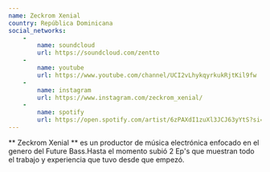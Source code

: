 ```yaml
---
name: Zeckrom Xenial
country: República Dominicana
social_networks: 
    -
        name: soundcloud
        url: https://soundcloud.com/zentto
    -
        name: youtube
        url: https://www.youtube.com/channel/UCI2vLhykqyrkukRjtKil9fw
    -
        name: instagram
        url: https://www.instagram.com/zeckrom_xenial/
    -
        name: spotify
        url: https://open.spotify.com/artist/6zPAXdI1zuXl3JCJ63yYtS?si=U2-P1JasQdywKsTD7bB3rw
---
```

** Zeckrom Xenial ** es un productor de música electrónica enfocado en el genero del Future Bass.Hasta el momento subió 2 Ep's que muestran todo el trabajo y experiencia que tuvo desde que empezó.